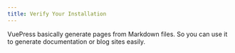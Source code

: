 ```yaml
---
title: Verify Your Installation
---
```


VuePress basically generate pages from Markdown files. So you can use it to generate documentation or blog sites easily.
